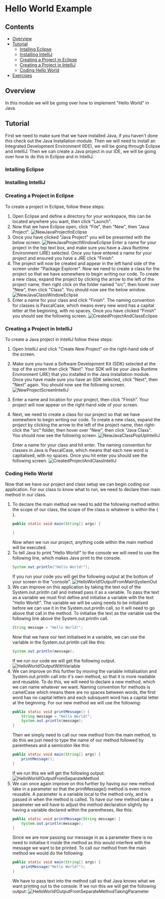  # Hello World Example

<!--TOC_START-->
## Contents
- [Overview](#overview)
- [Tutorial](#tutorial)
	- [Intalling Eclipse](#intalling-eclipse)
	- [Installing IntelliJ](#installing-intellij)
	- [Creating a Project in Eclipse](#creating-a-project-in-eclipse)
	- [Creating a Project in IntelliJ](#creating-a-project-in-intellij)
	- [Coding Hello World](#coding-hello-world)
- [Exercises](#exercises)

<!--TOC_END-->
## Overview
In this module we will be going over how to implement "Hello World" in Java.

## Tutorial
First we need to make sure that we have installed Java, if you haven't done this check out the Java Installation module.
Then we will need to install an Integrated Development Environment (IDE), we will be going through Eclipse and IntelliJ.
Then we can create a Java project in our IDE, we will be going over how to do this in Eclipse and in IntelliJ.

### Intalling Eclipse

### Installing IntelliJ

### Creating a Project in Eclipse
To create a project in Eclipse, follow these steps:
1. Open Eclipse and define a directory for your workspace, this can be located anywhere you want, then click "Launch".
2. Now that we have Eclipse open, click "File", then "New", then "Java Project".
    ![NewJavaProjectInEclipse](https://qa-courseware-images.s3.eu-west-2.amazonaws.com/java/hello-world-example/000.png)
3. Once you have clicked "Java Project" you will be presented with the below screen.
    ![NewJavaProjectWindowEclipse](https://qa-courseware-images.s3.eu-west-2.amazonaws.com/java/hello-world-example/001.png)
    Enter a name for your project in the top text box, and make sure you have a Java Runtime Environment (JRE) selected.
    Once you have entered a name for your project and ensured you have a JRE click "Finish".
4. The project will now be created and appear in the left hand side of the screen under "Package Explorer".
Now we need to create a class for the project so that we have somewhere to begin writing our code.
To create a new class, expand the project by clicking the arrow to the left of the project name, then right click on the folder named "src", then hover over "New", then click "Class".
You should now see the below window.
    ![NewJavaClassWindowEclipse](https://qa-courseware-images.s3.eu-west-2.amazonaws.com/java/hello-world-example/002.png)
5. Enter a name for your class and click "Finish".
The naming convention for classes is PascalCase, which means every new word has a capital letter at the beginning, with no spaces.
Once you have clicked "Finish" you should see the following screen.
    ![CreatedProjectAndClassEclipse](https://qa-courseware-images.s3.eu-west-2.amazonaws.com/java/hello-world-example/003.png)

### Creating a Project in IntelliJ
To create a Java project in IntelliJ follow these steps:
1. Open IntelliJ and click "Create New Project" on the right-hand side of the screen.
2. Make sure you have a Software Development Kit (SDK) selected at the top of the screen then click "Next".
Your SDK will be your Java Runtime Environment (JRE) that you installed in the Java Installation module.
Once you have made sure you have an SDK selected, click "Next", then "Next" again.
You should now see the following screen.
    ![NewProjectScreenIntelliJ](https://qa-courseware-images.s3.eu-west-2.amazonaws.com/java/hello-world-example/004.png)
3. Enter a name and location for your project, then click "Finish".
Your project will now appear on the right-hand side of your screen.
4. Next, we need to create a class for our project so that we have somewhere to begin writing our code.
To create a new class, expand the project by clicking the arrow to the left of the project name, then right-click the "src" folder, then hover over "New", then click "Java Class".
You should now see the following screen.
    ![NewJavaClassPopUpIntelliJ](https://qa-courseware-images.s3.eu-west-2.amazonaws.com/java/hello-world-example/005.png)
    
    Enter a name for your class and hit enter.
    The naming convention for classes in Java is PascalCase, which means that each new word is capitalised, with no spaces.
    Once you hit enter you should see the following screen.
    ![CreatedProjectAndClassIntelliJ](https://qa-courseware-images.s3.eu-west-2.amazonaws.com/java/hello-world-example/006.png)

### Coding Hello World
Now that we have our project and class setup we can begin coding our application.
For our class to know what to run, we need to declare then main method in our class.

1. To declare the main method we need to add the following method within the scope of our class, the scope of the class is whatever is within the { }.
    ```Java
    public static void main(String[] args) {
    
    }
    ```
    Now when we run our project, anything code within the main method will be executed.
2. To tell Java to print "Hello World!" to the console we will need to use the following line, which makes Java print to the console.
    ```Java
    System.out.println("Hello World!");
    ```
    If you run your code you will get the following output at the bottom of your screen in the "console".
    ![HelloWorld!OutputFromMainSystemOut](https://qa-courseware-images.s3.eu-west-2.amazonaws.com/java/hello-world-example/007.png)
3. We can improve on this application by taking the text out of the System.out.println call and instead pass it as a variable.
To pass the text as a variable we must first define and initialise a variable with the text "Hello World!".
The variable we will be using needs to be initialised before we can use it in the System.out.println call, so it will need to go above that call in the method.
To initialise the text as the variable use the following line above the System.out.println call.
    ```Java
    String message = "Hello World!";
    ```
    Now that we have our text initialised in a variable, we can use the variable in the System.out.println call like this:
    ```Java
    System.out.println(message);
    ```
    If we run our code we will get the following output.
    ![HelloWorld!OutputWithVariable](https://qa-courseware-images.s3.eu-west-2.amazonaws.com/java/hello-world-example/008.png)
4. We can improve on this further by moving the variable initialisation and System.out.println call into it's own method, so that it is more readable and reusable.
To do this, we will need to declare a new method, which we can name whatever we want.
Naming convention for methods is camelCase which means there are no spaces between words, the first word has no capital letters and each subsquent word has a capital letter at the beginning.
For our new method we will use the following:
    ```Java
    public static void printMessage() {
        String message = "Hello World!";
        System.out.println(message);
    }
    ```
    Then we simply need to call our new method from the main method, to do this we just need to type the name of our method followed by parentheses and a semicolon like this:
    ```Java
    public static void main(String[] args) {
        printMessage();
    }
    ```
    If we run this we will get the following output:
    ![HelloWorld!OutputFromSeparateMethod](https://qa-courseware-images.s3.eu-west-2.amazonaws.com/java/hello-world-example/009.png)
5. We can once again improve on this further by having our new method take in a parameter so that the printMessage() method is even more reusable.
A parameter is a variable local to the method only, and is passed in when the method is called.
To have our new method take a parameter we will have to adjust the method declaration slightly by having a variable declared within the parentheses, like this:
    ```Java
    public static void printMessage(String message) {
        System.out.println(message);
    }
    ```
    Since we are now passing our message in as a parameter there is no need to initialise it inside the method as this would interfere with the message we want to be printed.
    To call our method from the main method we would do the following:
    ```Java
    public static void main(String[] args) {
        printMessage("Hello World!");
    }
    ```
    We have to pass text into the method call so that Java knows what we want printing out to the console.
    If we run this we will get the following output:
    ![HelloWorld!OutputFromSeparateMethodTakingParameter](https://qa-courseware-images.s3.eu-west-2.amazonaws.com/java/hello-world-example/010.png)

